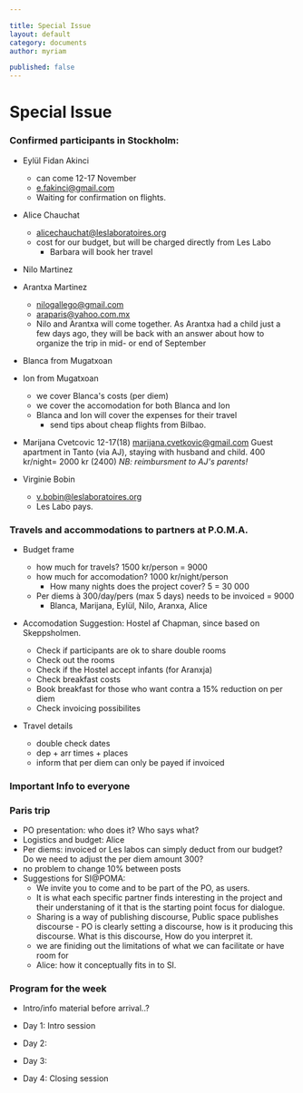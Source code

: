 ```yaml
---

title: Special Issue  
layout: default  
category: documents  
author: myriam

published: false
---
```


# Special Issue

### Confirmed participants in Stockholm:

* Eylül Fidan Akinci
	* can come 12-17 November 
	* e.fakinci@gmail.com
	* Waiting for confirmation on flights. 


* Alice Chauchat 
	* alicechauchat@leslaboratoires.org
    * cost for our budget, but will be charged directly from Les Labo
		* Barbara will book her travel


* Nilo Martinez
* Arantxa Martinez
	* nilogallego@gmail.com
	* araparis@yahoo.com.mx
	* Nilo and Arantxa will come together. As Arantxa had a child just a few days ago, they will be back with an answer about how to organize the trip in mid- or end of September
    

* Blanca from Mugatxoan
* Ion from Mugatxoan 
	* we cover Blanca's costs (per diem)
   	* we cover the accomodation for both Blanca and Ion
    * Blanca and Ion will cover the expenses for their travel 
		* send tips about cheap flights from Bilbao.
  
  
* Marijana Cvetcovic 12-17(18)
marijana.cvetkovic@gmail.com
Guest apartment in Tanto (via AJ), staying with husband and child.
400 kr/night= 2000 kr (2400)
*NB: reimbursment to AJ's parents!*  


* Virginie Bobin 
	* v.bobin@leslaboratoires.org
	* Les Labo pays.

    
### Travels and accommodations to partners at P.O.M.A.


* Budget frame
	* how much for travels? 1500 kr/person = 9000
    * how much for accomodation? 1000 kr/night/person
    	* How many nights does the project cover? 5 = 30 000
    * Per diems à 300/day/pers (max 5 days) needs to be invoiced = 9000
		* Blanca, Marijana, Eylül, Nilo, Aranxa, Alice
    
* Accomodation Suggestion: Hostel af Chapman, since based on Skeppsholmen.
	* Check if participants are ok to share double rooms 
    * Check out the rooms
    * Check if the Hostel accept infants (for Aranxja)
    * Check breakfast costs
    * Book breakfast for those who want contra a 15% reduction on per diem
	* Check invoicing possibilites

* Travel details
	* double check dates
    * dep + arr times + places
    * inform that per diem can only be payed if invoiced 

### Important Info to everyone

### Paris trip
* PO presentation: who does it? Who says what?
* Logistics and budget: Alice
* Per diems: invoiced or Les labos can simply deduct from our budget? Do we need to adjust the per diem amount 300?
* no problem to change 10% between posts 
* Suggestions for SI@POMA: 
	* We invite you to come and to be part of the PO, as users. 
	* It is what each specific partner finds interesting in the project and their understaning of it that is the starting point focus for dialogue. 
    * Sharing is a way of publishing discourse, Public space publishes discourse - PO is clearly setting a discourse, how is it producing this discourse. What is this discourse, How do you interpret it.
    * we are finiding out the limitations of what we can facilitate or have room for
    * Alice: how it conceptually fits in to SI.


### Program for the week

* Intro/info material before arrival..?

* Day 1: Intro session
* Day 2:
* Day 3:
* Day 4: Closing session